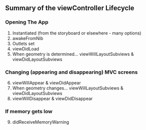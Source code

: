 ## Summary of the viewController Lifecycle

### Opening The App
1. Instantiated (from the storyboard or elsewhere - many options)
2. awakeFromNib
3. Outlets set
4. viewDidLoad
5. When geometry is determined... viewWillLayoutSubviews & viewDidLayoutSubviews

### Changing (appearing and disappearing) MVC screens
6. viewWillAppear & viewDidAppear
7. When geometry changes... viewWillLayoutSubviews & viewDidLayoutSubviews
8. viewWillDisappear & viewDidDisappear

### If memory gets low
9. didReceiveMemoryWarning
